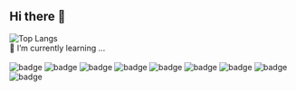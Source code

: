 ## Hi there 👋

<!--
**who307/who307** is a ✨ _special_ ✨ repository because its `README.md` (this file) appears on your GitHub profile.

Here are some ideas to get you started:

- 🔭 I’m currently working on ...
- 🌱 I’m currently learning ...
- 👯 I’m looking to collaborate on ...
- 🤔 I’m looking for help with ...
- 💬 Ask me about ...
- 📫 How to reach me: ...
- 😄 Pronouns: ...
- ⚡ Fun fact: ...
-->
![Top Langs](https://github-readme-stats.vercel.app/api/top-langs/?username=who307&layout=compact)
<br>
🌱 I’m currently learning ...<br><br>
![badge](https://img.shields.io/badge/HTML-239120?style=for-the-badge&logo=html5&logoColor=white)
![badge](https://img.shields.io/badge/CSS-239120?&style=for-the-badge&logo=css3&logoColor=white)
![badge](https://img.shields.io/badge/JavaScript-F7DF1E?style=for-the-badge&logo=JavaScript&logoColor=white)
![badge](https://img.shields.io/badge/jQuery-0769AD?style=for-the-badge&logo=jquery&logoColor=white)
![badge](https://img.shields.io/badge/React-20232A?style=for-the-badge&logo=react&logoColor=61DAFB)
![badge](https://img.shields.io/badge/Figma-F24E1E?style=for-the-badge&logo=figma&logoColor=white)
![badge](https://img.shields.io/badge/Adobe%20Photoshop-31A8FF?logo=adobephotoshop&logoColor=fff&style=for-the-badge)
![badge](https://img.shields.io/badge/Adobe%20Illustrator-FF9A00?logo=adobeillustrator&logoColor=fff&style=for-the-badge)
![badge](https://img.shields.io/badge/GitHub-100000?style=for-the-badge&logo=github&logoColor=white)




